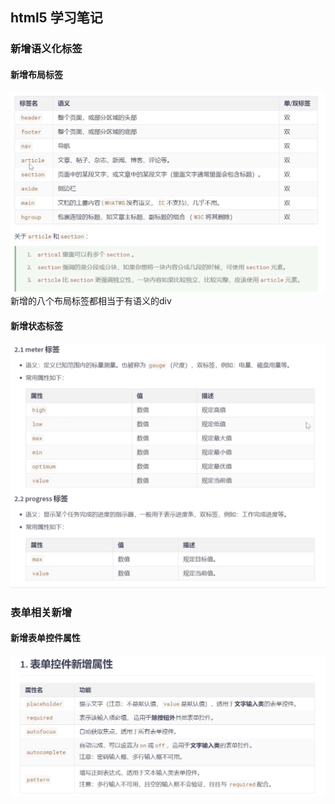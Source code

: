 ## html5 学习笔记

### 新增语义化标签

#### 新增布局标签
![布局标签](./assets/image.png)
新增的八个布局标签都相当于有语义的div

#### 新增状态标签
![状态标签](./assets/image%20copy.png)


### 表单相关新增

#### 新增表单控件属性
![表单控件属性](./assets/image%20copy%202.png)
